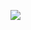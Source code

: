 
<p href="https://github.com/Jimolson-git/misc/blob/main/html/html.html"></p>

<a href="https://www.linkedin.com/in/jim-olson456/"> <img src="https://img.shields.io/badge/LinkedIn-0077B5?style=for-the-badge&logo=linkedin&logoColor=white" /> </a>

<!--
**Jimolson-git/Jimolson-git** is a ✨ _special_ ✨ repository because its `README.md` (this file) appears on your GitHub profile.

Here are some ideas to get you started:

- 🔭 I’m currently working on ...
- 🌱 I’m currently learning ...
- 👯 I’m looking to collaborate on ...
- 🤔 I’m looking for help with ...
- 💬 Ask me about ...
- 📫 How to reach me: ...
- 😄 Pronouns: ...
- ⚡ Fun fact: ...
-->
